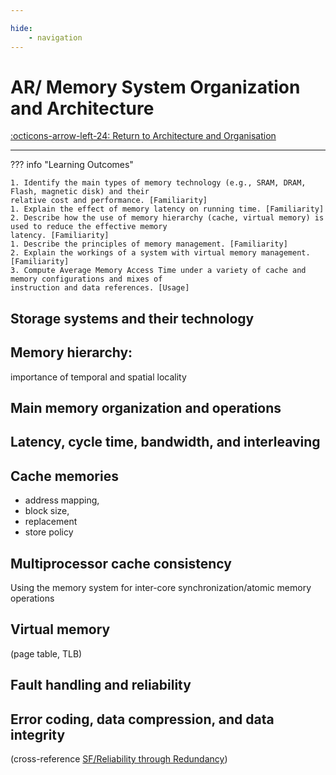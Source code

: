 ```yaml
---

hide:
    - navigation 
---
```

# AR/ Memory System Organization and Architecture

[:octicons-arrow-left-24: Return to Architecture and Organisation](/Knowledge-Notebook/Architecture-Organisation/)

---

??? info "Learning Outcomes"

    1. Identify the main types of memory technology (e.g., SRAM, DRAM, Flash, magnetic disk) and their
    relative cost and performance. [Familiarity]
    1. Explain the effect of memory latency on running time. [Familiarity]
    2. Describe how the use of memory hierarchy (cache, virtual memory) is used to reduce the effective memory
    latency. [Familiarity]
    1. Describe the principles of memory management. [Familiarity]
    2. Explain the workings of a system with virtual memory management. [Familiarity]
    3. Compute Average Memory Access Time under a variety of cache and memory configurations and mixes of
    instruction and data references. [Usage]

## Storage systems and their technology

## Memory hierarchy: 

importance of temporal and spatial locality

## Main memory organization and operations

## Latency, cycle time, bandwidth, and interleaving

## Cache memories 

- address mapping, 
- block size, 
- replacement
- store policy

## Multiprocessor cache consistency

Using the memory system for inter-core synchronization/atomic memory operations

## Virtual memory 

(page table, TLB)

## Fault handling and reliability

## Error coding, data compression, and data integrity 

(cross-reference [SF/Reliability through Redundancy]())
